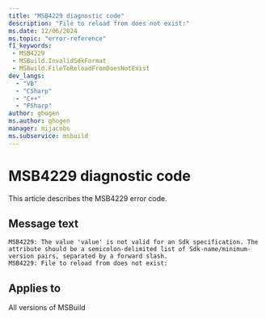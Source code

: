 ```yaml
---
title: "MSB4229 diagnostic code"
description: "File to reload from does not exist:"
ms.date: 12/06/2024
ms.topic: "error-reference"
f1_keywords:
 - MSB4229
 - MSBuild.InvalidSdkFormat
 - MSBuild.FileToReloadFromDoesNotExist
dev_langs:
  - "VB"
  - "CSharp"
  - "C++"
  - "FSharp"
author: ghogen
ms.author: ghogen
manager: mijacobs
ms.subservice: msbuild
---
```


# MSB4229 diagnostic code

<!-- :::ErrorDefinitionDescription::: -->
<!-- :::editable-content name="introDescription"::: -->
This article describes the MSB4229 error code.
<!-- :::editable-content-end::: -->

## Message text

```output
MSB4229: The value 'value' is not valid for an Sdk specification. The attribute should be a semicolon-delimited list of Sdk-name/minimum-version pairs, separated by a forward slash.
MSB4229: File to reload from does not exist:
```

<!-- :::editable-content name="postOutputDescription"::: -->
<!--
{StrBegin="MSB4229: "}

{StrBegin="MSB4229: "}
-->
<!-- :::editable-content-end::: -->
<!-- :::ErrorDefinitionDescription-end::: -->

## Applies to

All versions of MSBuild
